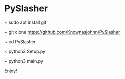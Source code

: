 # PySlasher

~ sudo apt install git

~ git clone https://github.com/Knownasjohnn/PySlasher

~ cd PySlasher

~ python3 Setup.py

~ python3 main.py

Enjoy!
